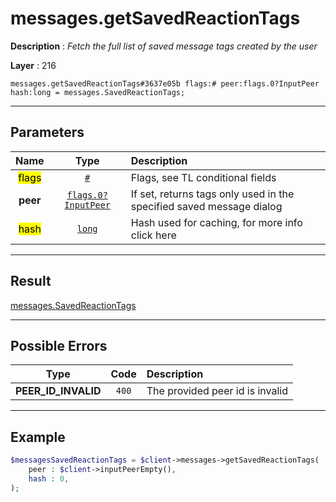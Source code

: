 # messages.getSavedReactionTags

**Description** : *Fetch the full list of saved message tags created by the user*

**Layer** : 216

```tl
messages.getSavedReactionTags#3637e05b flags:# peer:flags.0?InputPeer hash:long = messages.SavedReactionTags;
```

---

## Parameters

| Name | Type | Description |
| :---: | :---: | :--- |
| <mark>flags</mark> | [`#`](type/#) | Flags, see TL conditional fields |
| **peer** | [`flags.0?InputPeer`](type/InputPeer) | If set, returns tags only used in the specified saved message dialog |
| <mark>hash</mark> | [`long`](type/long) | Hash used for caching, for more info click here |

---

## Result

[messages.SavedReactionTags](type/messages.SavedReactionTags)

---

## Possible Errors

| Type | Code | Description |
| :---: | :---: | :--- |
| **PEER_ID_INVALID** | `400` | The provided peer id is invalid |

---

## Example

```php
$messagesSavedReactionTags = $client->messages->getSavedReactionTags(
	peer : $client->inputPeerEmpty(),
	hash : 0,
);
```